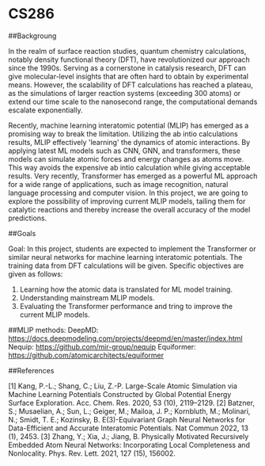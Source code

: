# CS286

##Backgroung

In the realm of surface reaction studies, quantum chemistry calculations, notably density functional theory (DFT), have revolutionized our approach since the 1990s. Serving as a cornerstone in catalysis research, DFT can give molecular-level insights that are often hard to obtain by experimental means. However, the scalability of DFT calculations has reached a plateau, as the simulations of larger reaction systems (exceeding 300 atoms) or extend our time scale to the nanosecond range, the computational demands escalate exponentially. 

Recently, machine learning interatomic potential (MLIP) has emerged as a promising way to break the limitation. Utilizing the ab intio calculations results, MLIP effectively 'learning' the dynamics of atomic interactions. By applying latest ML models such as CNN, GNN, and transformers, these models can simulate atomic forces and energy changes as atoms move. This way avoids the expensive ab intio calculation while giving acceptable results. Very recently, Transformer has emerged as a powerful ML approach for a wide range of applications, such as image recognition, natural language processing and computer vision. In this project, we are going to explore the possibility of improving current MLIP models, tailing them for catalytic reactions and thereby increase the overall accuracy of the model predictions.

##Goals

Goal:
In this project, students are expected to implement the Transformer or similar neural networks for machine learning interatomic potentials. The training data from DFT calculations will be given. Specific objectives are given as follows:

1.	Learning how the atomic data is translated for ML model training.
2.	Understanding mainstream MLIP models.
3.	Evaluating the Transformer performance and tring to improve the current MLIP models.    


##MLIP methods:
DeepMD: https://docs.deepmodeling.com/projects/deepmd/en/master/index.html
Nequip: https://github.com/mir-group/nequip
Equiformer: https://github.com/atomicarchitects/equiformer

##References

[1] Kang, P.-L.; Shang, C.; Liu, Z.-P. Large-Scale Atomic Simulation via Machine Learning Potentials Constructed by Global Potential Energy Surface Exploration. Acc. Chem. Res. 2020, 53 (10), 2119–2129.
[2] Batzner, S.; Musaelian, A.; Sun, L.; Geiger, M.; Mailoa, J. P.; Kornbluth, M.; Molinari, N.; Smidt, T. E.; Kozinsky, B. E(3)-Equivariant Graph Neural Networks for Data-Efficient and Accurate Interatomic Potentials. Nat Commun 2022, 13 (1), 2453.
[3] Zhang, Y.; Xia, J.; Jiang, B. Physically Motivated Recursively Embedded Atom Neural Networks: Incorporating Local Completeness and Nonlocality. Phys. Rev. Lett. 2021, 127 (15), 156002.



